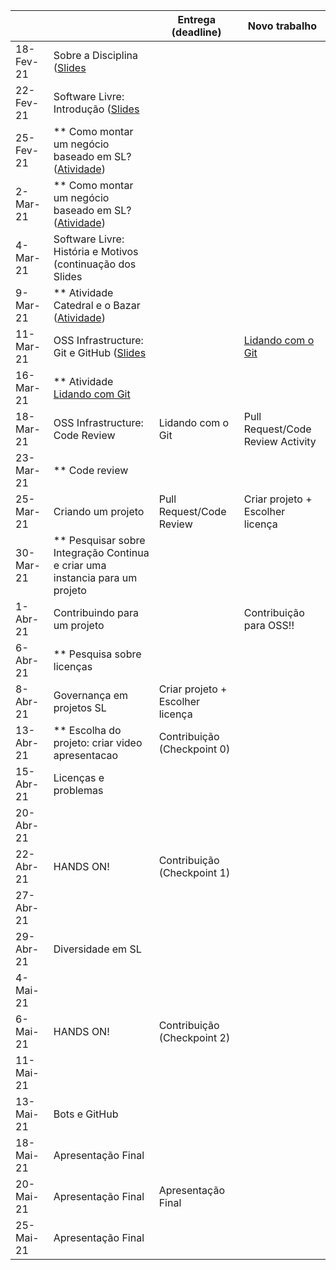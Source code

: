 
|           |                                                                                |     Entrega (deadline)               |     Novo trabalho         |
|-----------|--------------------------------------------------------------------------------|--------------------------------------|---------------------------|
| 18-Fev-21 | Sobre a Disciplina ([Slides](slides/Lecture_01.pdf)                            |                                      |                           | 
| 22-Fev-21 | Software Livre: Introdução ([Slides](slides/Lecture_02.pdf)                    |                                      |                           | 
| 25-Fev-21 | ** Como montar um negócio baseado em SL? ([Atividade](assignments/howToMakeMoney.md)) |                               |                           |
| 2-Mar-21  | ** Como montar um negócio baseado em SL? ([Atividade](assignments/howToMakeMoney.md)) |                               |                           |
| 4-Mar-21  |     Software Livre: História e Motivos (continuação dos Slides                 |                                      |                           |
| 9-Mar-21  | ** Atividade Catedral e o Bazar ([Atividade](assignments/cathbaz.md))          |                                      |                           |
| 11-Mar-21  |     OSS Infrastructure: Git e GitHub ([Slides](slides/Lecture_03.pdf) |                                        | [Lidando com o Git](assignments/gitAssignment.md)                 | 
| 16-Mar-21 | ** Atividade [Lidando com Git](assignments/gitAssignment.md)                                                         |                                      |                                       |
| 18-Mar-21 |     OSS Infrastructure: Code Review                                            |Lidando com o Git                     |     Pull Request/Code Review Activity |
| 23-Mar-21 | ** Code review                                                                 |                                    |                                       |
| 25-Mar-21 |     Criando um projeto                                                  |     Pull Request/Code Review         | Criar projeto + Escolher licença      |
| 30-Mar-21 | ** Pesquisar sobre   Integração Continua e criar uma instancia para um projeto |                                      |                                      |
| 1-Abr-21 | Contribuindo para um projeto                                                   |                                      |     Contribuição para OSS!!           |
| 6-Abr-21  | ** Pesquisa sobre licenças                                                     |                                      |                                       |
| 8-Abr-21  | Governança em projetos SL                                                        |     Criar projeto + Escolher licença |                                       |
| 13-Abr-21  | ** Escolha do projeto: criar video apresentacao                                | Contribuição (Checkpoint 0)          |                                       |
| 15-Abr-21 | Licenças e problemas                                                           |                                      |                                       |
| 20-Abr-21 |                                                                                |                                      |                                       |
| 22-Abr-21 |   HANDS ON!                                                                    | Contribuição (Checkpoint 1)          |                                       |
| 27-Abr-21 |                                                                                |                                      |                                       |
| 29-Abr-21 | Diversidade em SL                                                              |                                      |                                       |
| 4-Mai-21 |                                                                                |                                      |                                       |
| 6-Mai-21  |     HANDS ON!                                                                                         | Contribuição (Checkpoint 2)          |                                       |
| 11-Mai-21  |                                                                                |                                      |                                       |
| 13-Mai-21 |     Bots e GitHub                                                            |                                      |                                       |
| 18-Mai-21 |    Apresentação Final                                                                  |                                      |                                       |
| 20-Mai-21 |     Apresentação Final                                                         |     Apresentação Final               |                                       |
| 25-Mai-21 |     Apresentação Final                                                         |                                      |                                       |
